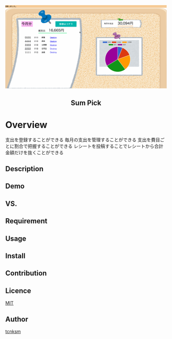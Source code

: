 ![DEMO](https://github.com/hashimo1013/okane/blob/media/app/assets/gif/demo.gif)

<h2 align="center">Sum Pick</h2>

# Overview
支出を登録することができる
毎月の支出を管理することができる
支出を費目ごとに割合で把握することができる
レシートを投稿することでレシートから合計金額だけを抜くことができる

## Description

## Demo

## VS. 

## Requirement

## Usage

## Install

## Contribution

## Licence

[MIT](https://github.com/tcnksm/tool/blob/master/LICENCE)

## Author

[tcnksm](https://github.com/tcnksm)







<!-- This README would normally document whatever steps are necessary to get the
application up and running.

Things you may want to cover:

* Ruby version

* System dependencies

* Configuration

* Database creation

* Database initialization

* How to run the test suite

* Services (job queues, cache servers, search engines, etc.)

* Deployment instructions

* ... -->
